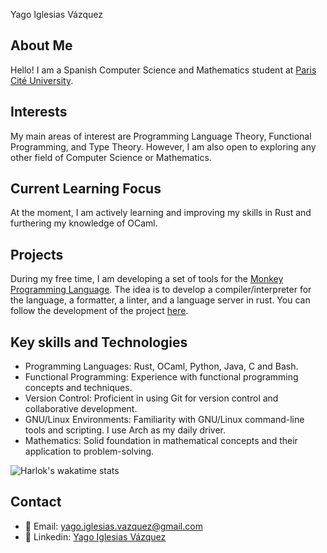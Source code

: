  Yago Iglesias Vázquez

## About Me

Hello! I am a Spanish Computer Science and Mathematics student at [Paris Cité University](https://u-paris.fr/en/).

## Interests

My main areas of interest are Programming Language Theory, Functional Programming, and Type Theory. However, I am also open to exploring any other field of Computer Science or Mathematics.

## Current Learning Focus

At the moment, I am actively learning and improving my skills in Rust and furthering my knowledge of OCaml.

## Projects

During my free time, I am developing a set of tools for the [Monkey Programming Language](https://monkeylang.org/).
The idea is to develop a compiler/interpreter for the language, a formatter, a linter, and a language server in rust. You can follow
the development of the project [here](https://github.com/Yag000/chimpanzee).

## Key skills and Technologies

- Programming Languages: Rust, OCaml, Python, Java, C and Bash.
- Functional Programming: Experience with functional programming concepts and techniques.
- Version Control: Proficient in using Git for version control and collaborative development.
- GNU/Linux Environments: Familiarity with GNU/Linux command-line tools and scripting. I use Arch as my daily driver.
- Mathematics: Solid foundation in mathematical concepts and their application to problem-solving.

![Harlok's wakatime stats](https://github-readme-stats.vercel.app/api/top-langs?username=Yag000\&langs_count=6\&layout=donut)
## Contact

- 📧 Email: <yago.iglesias.vazquez@gmail.com>
- 📝 Linkedin: [Yago Iglesias Vázquez](https://www.linkedin.com/in/yago-iglesias-vázquez-118a58284)
